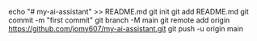 echo "# my-ai-assistant" >> README.md
git init
git add README.md
git commit -m "first commit"
git branch -M main
git remote add origin https://github.com/jomy607/my-ai-assistant.git
git push -u origin main
